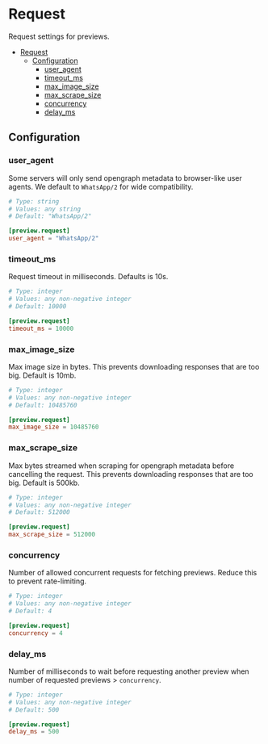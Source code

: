 # Request

Request settings for previews.

- [Request](#request)
  - [Configuration](#configuration)
    - [user\_agent](#user_agent)
    - [timeout\_ms](#timeout_ms)
    - [max\_image\_size](#max_image_size)
    - [max\_scrape\_size](#max_scrape_size)
    - [concurrency](#concurrency)
    - [delay\_ms](#delay_ms)

## Configuration

### user_agent

Some servers will only send opengraph metadata to browser-like user agents. We default to `WhatsApp/2` for wide compatibility.

```toml
# Type: string
# Values: any string
# Default: "WhatsApp/2"

[preview.request]
user_agent = "WhatsApp/2"
```

### timeout_ms

Request timeout in milliseconds. Defaults is 10s.

```toml
# Type: integer
# Values: any non-negative integer
# Default: 10000

[preview.request]
timeout_ms = 10000
```
 
### max_image_size

Max image size in bytes. This prevents downloading responses that are too big. Default is 10mb.

```toml
# Type: integer
# Values: any non-negative integer
# Default: 10485760

[preview.request]
max_image_size = 10485760
```

### max_scrape_size

Max bytes streamed when scraping for opengraph metadata before cancelling the request. This prevents downloading responses that are too big. Default is 500kb.

```toml
# Type: integer
# Values: any non-negative integer
# Default: 512000

[preview.request]
max_scrape_size = 512000
```

### concurrency

Number of allowed concurrent requests for fetching previews. Reduce this to prevent rate-limiting.

```toml
# Type: integer
# Values: any non-negative integer
# Default: 4

[preview.request]
concurrency = 4
```

### delay_ms

Number of milliseconds to wait before requesting another preview when number of requested previews > `concurrency`.

```toml
# Type: integer
# Values: any non-negative integer
# Default: 500

[preview.request]
delay_ms = 500
```
